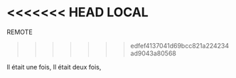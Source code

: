 <<<<<<< HEAD
LOCAL
=======
REMOTE
>>>>>>> edfef4137041d69bcc821a224234ad9043a80568

Il était une fois,
Il était deux fois,
